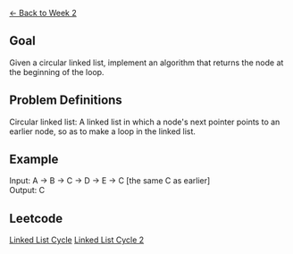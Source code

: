 [<- Back to Week 2](..)

## Goal ##
Given a circular linked list, implement an algorithm that
returns the node at the beginning of the loop.

## Problem Definitions ##
Circular linked list: A linked list in which a node's next
pointer points to an earlier node, so as to make a loop in
the linked list.

## Example ##
Input:    A -> B -> C -> D -> E -> C [the same C as earlier]  
Output:   C

## Leetcode ##
[Linked List Cycle](https://leetcode.com/problems/linked-list-cycle/#/description)
[Linked List Cycle 2](https://leetcode.com/problems/linked-list-cycle-ii/#/description)
